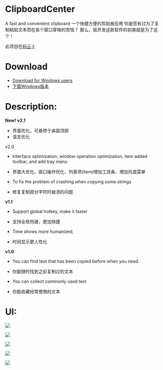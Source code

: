 # ClipboardCenter
A fast and convenient clipboard
一个快捷方便的剪贴板应用
你是否有过为了复制粘贴文本而在各个窗口穿梭的苦恼？
那么，我开发这款软件的初衷就是为了这个！

此项目在[码云](http://git.oschina.net/mrams/ClipboardCenter)上

# Download
- [Download for Windows users](http://7xp4s5.com1.z0.glb.clouddn.com/ClipboardCenter%20v1.1.0_Beta.zip)
- [下载Windows版本](http://7xp4s5.com1.z0.glb.clouddn.com/ClipboardCenter%20v1.1.0_Beta.zip)

# Description:

**New! v2.1**

- 界面优化，可悬停于桌面顶部
- 语言优化


v2.0
  - Interface optimization, window operation optimization, item added toolbar, and add tray menu

  - 界面大优化、窗口操作优化、列表项(item)增加工具条、增加托盘菜单

  - To fix the problem of crashing when copying some strings

  - 修复复制部分字符时崩溃的问题

**v1.1**

- Support global hotkey, make it faster

- 支持全局热键，更加快捷

- Time shows more humanized,

- 时间显示更人性化

**v1.0**

- You can find text that has been copied before when you need.

- 你能随时找到之前复制过的文本

- You can collect commonly used text

- 你能收藏经常使用的文本

# UI:
![](https://www.z4a.net/images/2018/12/01/4.png)

![](https://www.z4a.net/images/2018/12/01/3.png)

![](https://www.z4a.net/images/2018/12/01/26006963160926710.png)

![](https://www.z4a.net/images/2018/12/01/2b11c11a09a437c51f95492c2ac8d658.png)

![](https://www.z4a.net/images/2018/12/01/GIF.gif)
